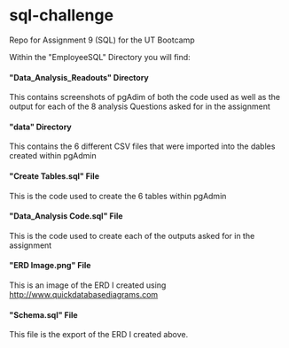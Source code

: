 # sql-challenge
Repo for Assignment 9 (SQL) for the UT Bootcamp 

Within the "EmployeeSQL" Directory you will find:

#### "Data_Analysis_Readouts" Directory
This contains screenshots of pgAdim of both the code used as well as the output for each of the 8 analysis Questions asked for in the assignment

#### "data" Directory
This contains the 6 different CSV files that were imported into the dables created within pgAdmin

#### "Create Tables.sql" File
This is the code used to create the 6 tables within pgAdmin

#### "Data_Analysis Code.sql" File
This is the code used to create each of the outputs asked for in the assignment 

#### "ERD Image.png" File
This is an image of the ERD I created using http://www.quickdatabasediagrams.com

#### "Schema.sql" File
This file is the export of the ERD I created above.
